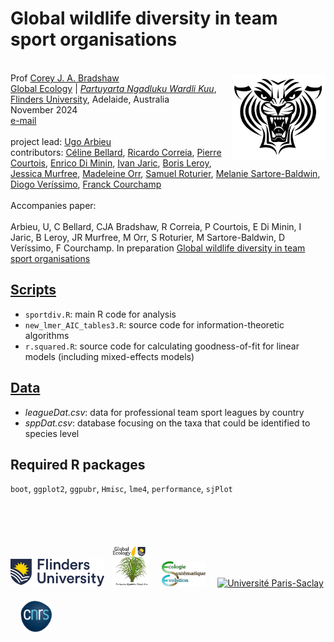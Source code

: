 # Global wildlife diversity in team sport organisations
<img align="right" src="www/tigerlogo.png" alt="generic team logo" width="150" style="margin-top: 20px">

<br>
Prof <a href="https://globalecologyflinders.com/people/#DIRECTOR">Corey J. A. Bradshaw</a> <br>
<a href="http://globalecologyflinders.com" target="_blank">Global Ecology</a> | <em><a href="https://globalecologyflinders.com/partuyarta-ngadluku-wardli-kuu/" target="_blank">Partuyarta Ngadluku Wardli Kuu</a></em>, <a href="http://flinders.edu.au" target="_blank">Flinders University</a>, Adelaide, Australia <br>
November 2024 <br>
<a href=mailto:corey.bradshaw@flinders.edu.au>e-mail</a> <br>
<br>
project lead: <a href="https://www.linkedin.com/in/ugo-arbieu-3639302b7/">Ugo Arbieu</a><br>
contributors: <a href="https://celinebellard.wordpress.com">Céline Bellard</a>, <a href="https://scholar.google.com/citations?user=sU-JXvwAAAAJ&hl=pt-BR">Ricardo Correia</a>, <a href="https://www.cee-m.fr/member/courtois-pierre/">Pierre Courtois</a>, <a href="https://researchportal.helsinki.fi/en/persons/enrico-di-minin">Enrico Di Minin</a>, <a href="https://www.ivanjaric.com">Ivan Jaric</a>, <a href="https://borisleroy.com">Boris Leroy</a>, <a href="https://exss.unc.edu/faculty-staff/jessica-murfree/">Jessica Murfree</a>, <a href="https://kpe.utoronto.ca/faculty/orr-madeleine">Madeleine Orr</a>, <a href="https://ecoanthropologie.fr/fr/annuaire/roturier-samuel-8639">Samuel Roturier</a>, <a href="https://scholar.google.com/citations?user=yId0fgwAAAAJ&hl=en">Melanie Sartore-Baldwin</a>, <a href="https://www.diogoverissimo.com">Diogo Veríssimo</a>, <a href="https://www.biodiversitydynamics.fr/franck-courchamp/">Franck Courchamp</a><br>
<br>
Accompanies paper:<br>
<br>
Arbieu, U, C Bellard, CJA Bradshaw, R Correia, P Courtois, E Di Minin, I Jaric, B Leroy, JR Murfree, M Orr, S Roturier, M Sartore-Baldwin, D Veríssimo, F Courchamp. In preparation <a href="http://doi.org/">Global wildlife diversity in team sport organisations</a>

## <a href="https://github.com/cjabradshaw/sportdiv/tree/main/scripts">Scripts</a>
- <code>sportdiv.R</code>: main R code for analysis
- <code>new_lmer_AIC_tables3.R</code>: source code for information-theoretic algorithms
- <code>r.squared.R</code>: source code for calculating goodness-of-fit for linear models (including mixed-effects models)

## <a href="https://github.com/cjabradshaw/sportdiv/tree/main/data">Data</a>
- <em>leagueDat.csv</em>: data for professional team sport leagues by country
- <em>sppDat.csv</em>: database focusing on the taxa that could be identified to species level

## Required R packages
<code>boot</code>, <code>ggplot2</code>, <code>ggpubr</code>, <code>Hmisc</code>, <code>lme4</code>, <code>performance</code>, <code>sjPlot</code>

<br>
<br>
<p><a href="https://www.flinders.edu.au"><img align="bottom-left" src="www/Flinders_University_Logo_Horizontal_RGB_Master.png" alt="Flinders University" width="150" style="margin-top: 20px"></a> &nbsp; <a href="https://globalecologyflinders.com"><img align="bottom-left" src="www/GEL Logo Kaurna New Transp.png" alt="Global Ecology Lab" width="60" style="margin-top: 20px"></a> &nbsp; &nbsp; <a href="https://www.biodiversitydynamics.fr"><img align="bottom-left" src="www/ese.gif" alt="ESE" width="70" style="margin-top: 20px"></a> &nbsp; &nbsp; <a href="https://www.universite-paris-saclay.fr/"><img align="bottom-left" src="www/Université_Paris-Saclay.png" alt="Université Paris-Saclay" width="150" style="margin-top: 20px"></a> &nbsp; &nbsp; <a href="https://www.cnrs.fr"><img align="bottom-left" src="www/cnrs.png" alt="CNRS" width="50" style="margin-top: 20px"></a></p>
